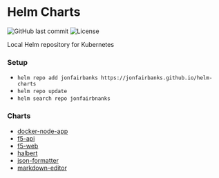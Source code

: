 # Helm Charts

![GitHub last commit](https://img.shields.io/github/last-commit/jonfairbanks/helm-charts.svg)
![License](https://img.shields.io/github/license/jonfairbanks/helm-charts.svg?style=flat)

Local Helm repository for Kubernetes

### Setup
- `helm repo add jonfairbanks https://jonfairbanks.github.io/helm-charts`
- `helm repo update`
- `helm search repo jonfairbnanks`

### Charts
- [docker-node-app](https://github.com/jonfairbanks/docker-node-app)
- [f5-api](https://github.com/jonfairbanks/f5oclock)
- [f5-web](https://github.com/jonfairbanks/f5oclock)
- [halbert](https://github.com/Fairbanks-io/Halbert)
- [json-formatter](https://github.com/Fairbanks-io/json-formatter)
- [markdown-editor](https://github.com/Fairbanks-io/markdown-editor)